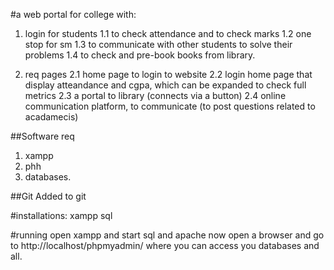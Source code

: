 #a web portal for college with:

1. login for students
    1.1 to check attendance and to check marks
    1.2 one stop for sm
    1.3 to communicate with other students to solve their problems
    1.4 to check and pre-book books from library.

2. req pages
    2.1 home page to login to website
    2.2 login home page that display atteandance and cgpa, which can be expanded to check full metrics
    2.3 a portal to library (connects via a button) 
    2.4 online communication platform, to communicate (to post questions related to acadamecis)

##Software req

1. xampp
2. phh
3. databases.

##Git 
Added to git

#installations:
xampp
sql

#running
open xampp and start sql and apache
now open a browser and go to http://localhost/phpmyadmin/ where you can access you databases and all.
